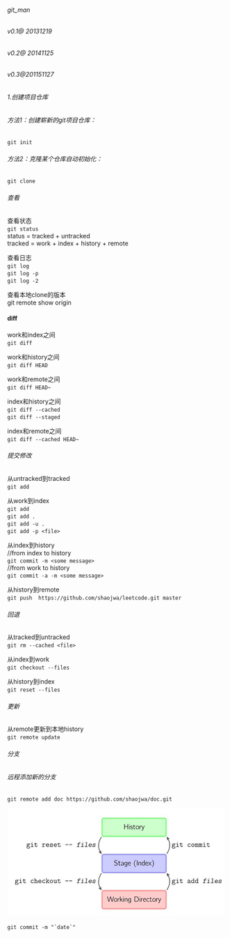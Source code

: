 ######  git_man
######  v0.1@ 20131219 
######  v0.2@ 20141125
######  v0.3@201151127

###### 1.创建项目仓库
###### 方法1：创建崭新的git项目仓库：  
`git init`

###### 方法2：克隆某个仓库自动初始化：
`git clone`


###### 查看

查看状态  
`git status`  
status = tracked + untracked  
tracked = work + index + history + remote

查看日志  
`git log`  
`git log -p`  
`git log -2`

查看本地clone的版本  
git remote show origin 

#### diff    
work和index之间   
`git diff`

work和history之间  
`git diff HEAD`

work和remote之间  
`git diff HEAD~`

index和history之间  
`git diff --cached`  
`git diff --staged`

index和remote之间  
`git diff --cached HEAD~`


###### 提交修改
从untracked到tracked  
`git add`  

从work到index  
`git add`  
`git add . `   
`git add -u . `   
`git add -p <file>`  

从index到history   
//from index to history  
`git commit -m <some message>`   
//from work to history  
`git commit -a -m <some message>` 

从history到remote  
`git push  https://github.com/shaojwa/leetcode.git master`  

###### 回退
从tracked到untracked  
`git rm --cached <file>`  

从index到work  
`git checkout --files`    

从history到index  
`git reset --files`  

###### 更新
从remote更新到本地history      
`git remote update`

   
###### 分支
###### 远程添加新的分支
`git remote add doc https://github.com/shaojwa/doc.git`

![it switch](sw.jpg)  

```git commit -m "`date`"```
